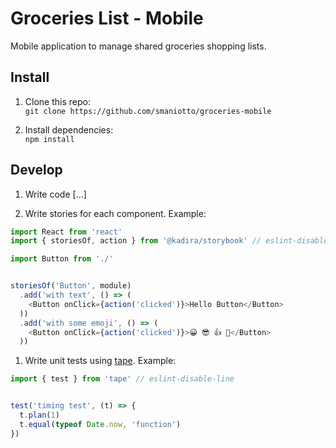 # Groceries List - Mobile

Mobile application to manage shared groceries shopping lists.

## Install

1. Clone this repo:  
   `git clone https://github.com/smaniotto/groceries-mobile`

1. Install dependencies:  
   `npm install`

## Develop

1. Write code [...]

1. Write stories for each component. Example:

  ```js
  import React from 'react'
  import { storiesOf, action } from '@kadira/storybook' // eslint-disable-line

  import Button from './'


  storiesOf('Button', module)
    .add('with text', () => (
      <Button onClick={action('clicked')}>Hello Button</Button>
    ))
    .add('with some emoji', () => (
      <Button onClick={action('clicked')}>😀 😎 👍 💯</Button>
    ))
  ```

1. Write unit tests using [tape](https://github.com/substack/tape). Example:

  ```js
  import { test } from 'tape' // eslint-disable-line


  test('timing test', (t) => {
    t.plan(1)
    t.equal(typeof Date.now, 'function')
  })
  ```
